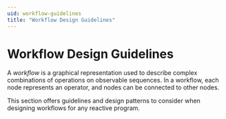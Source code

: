 ```yaml
---
uid: workflow-guidelines
title: "Workflow Design Guidelines" 
---
```


# Workflow Design Guidelines

A *workflow* is a graphical representation used to describe complex combinations of operations on observable sequences. In a workflow, each node represents an operator, and nodes can be connected to other nodes.

This section offers guidelines and design patterns to consider when designing workflows for any reactive program.
